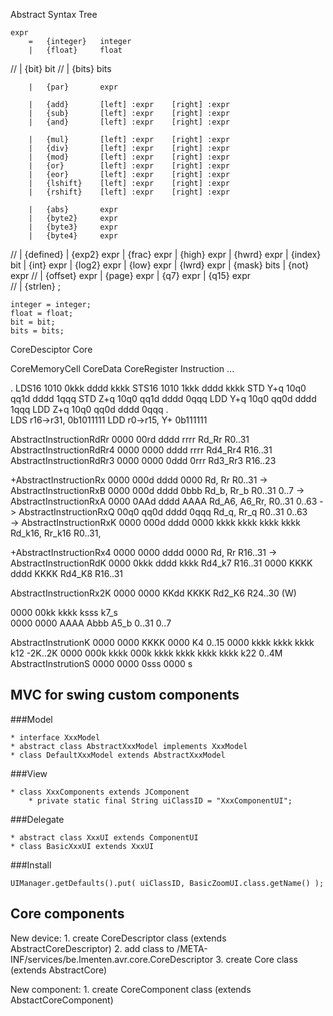 Abstract Syntax Tree

	expr
		=	{integer}	integer
		|	{float}		float
//		|	{bit}		bit	
//		|	{bits}		bits

		|	{par}		expr

		|	{add}		[left] :expr	[right] :expr
		|	{sub}		[left] :expr	[right] :expr
		|	{and}		[left] :expr	[right] :expr

		|	{mul}		[left] :expr	[right] :expr
		|	{div}		[left] :expr	[right] :expr
		|	{mod}		[left] :expr	[right] :expr
		|	{or}		[left] :expr	[right] :expr
		|	{eor}		[left] :expr	[right] :expr
		|	{lshift}	[left] :expr	[right] :expr
		|	{rshift}	[left] :expr	[right] :expr

		|	{abs}		expr
		|	{byte2}		expr
		|	{byte3}		expr
		|	{byte4}		expr
//		|	{defined}
		|	{exp2}		expr
		|	{frac}		expr
		|	{high}		expr
		|	{hwrd}		expr
		|	{index}		bit
		|	{int}		expr
		|	{log2}		expr
		|	{low}		expr
		|	{lwrd}		expr
		|	{mask}		bits
		|	{not}		expr
//		|	{offset}	expr
		|	{page}		expr
		|	{q7}		expr
		|	{q15}		expr	
//		|	{strlen}
		;

	integer = integer;
	float = float;
	bit	= bit;
	bits = bits;












CoreDesciptor
Core


CoreMemoryCell
	CoreData
		CoreRegister
	Instruction
		...










.
LDS16	1010 0kkk dddd kkkk
STS16	1010 1kkk dddd kkkk
STD Y+q	10q0 qq1d dddd 1qqq
STD Z+q 10q0 qq1d dddd 0qqq
LDD Y+q	10q0 qq0d dddd 1qqq
LDD Z+q 10q0 qq0d dddd 0qqq
              .   
LDS r16->r31, 0b1011111
LDD r0->r15, Y+ 0b111111






AbstractInstructionRdRr
	0000 00rd dddd rrrr								Rd_Rr			R0..31
AbstractInstructionRdRr4
	0000 0000 dddd rrrr								Rd4_Rr4			R16..31
AbstractInstructionRdRr3
	0000 0000 0ddd 0rrr								Rd3_Rr3			R16..23

+AbstractInstructionRx
	0000 000d dddd 0000								Rd, Rr			R0..31
	-> AbstractInstructionRxB
		0000 000d dddd 0bbb							Rd_b, Rr_b		R0..31 0..7
	-> AbstractInstructionRxA
		0000 0AAd dddd AAAA							Rd_A6, A6_Rr, 	R0..31 0..63
	-> AbstractInstructionRxQ
		00q0 qq0d dddd 0qqq							Rd_q, Rr_q 		R0..31 0..63	
	-> AbstractInstructionRxK
		0000 000d dddd 0000 kkkk kkkk kkkk kkkk		Rd_k16, Rr_k16	R0..31, 

+AbstractInstructionRx4
	0000 0000 dddd 0000								Rd, Rr			R16..31
	-> AbstractInstructionRdK
		0000 0kkk dddd kkkk							Rd4_k7			R16..31
		0000 KKKK dddd KKKK							Rd4_K8			R16..31

AbstractInstructionRx2K
		0000 0000 KKdd KKKK							Rd2_K6			R24..30 (W)

0000 00kk kkkk ksss									k7_s		
0000 0000 AAAA Abbb									A5_b		0..31 0..7


AbstractInstrutionK
	0000 0000 KKKK 0000								K4				0..15
	0000 kkkk kkkk kkkk								k12				-2K..2K
	0000 000k kkkk 000k kkkk kkkk kkkk kkkk			k22				0..4M
AbstractInstrutionS
	0000 0000 0sss 0000								s






















## MVC for swing custom components

###Model

	* interface XxxModel
	* abstract class AbstractXxxModel implements XxxModel
	* class DefaultXxxModel extends AbstractXxxModel

###View

	* class XxxComponents extends JComponent
		* private static final String uiClassID = "XxxComponentUI";

###Delegate

	* abstract class XxxUI extends ComponentUI
	* class BasicXxxUI extends XxxUI

###Install

	UIManager.getDefaults().put( uiClassID, BasicZoomUI.class.getName() );


## Core components

New device:
	1. create CoreDescriptor class (extends AbstractCoreDescriptor)
	2. add class to /META-INF/services/be.lmenten.avr.core.CoreDescriptor
	3. create Core class (extends AbstractCore)

New component:
	1. create CoreComponent class (extends AbstactCoreComponent)
